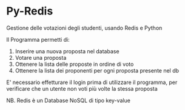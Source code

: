 # Py-Redis
Gestione delle votazioni degli studenti, usando Redis e Python

Il Programma permetti di:
  1. Inserire una nuova proposta nel database
  2. Votare una proposta 
  3. Ottenere la lista delle proposte in ordine di voto
  4. Ottenere la lista dei proponenti per ogni proposta presente nel db

E' necessario effetturare il login prima di utilizzare il programma, per verificare che un utente non voti più volte la stessa proposta


NB. Redis è un Database NoSQL di tipo key-value
